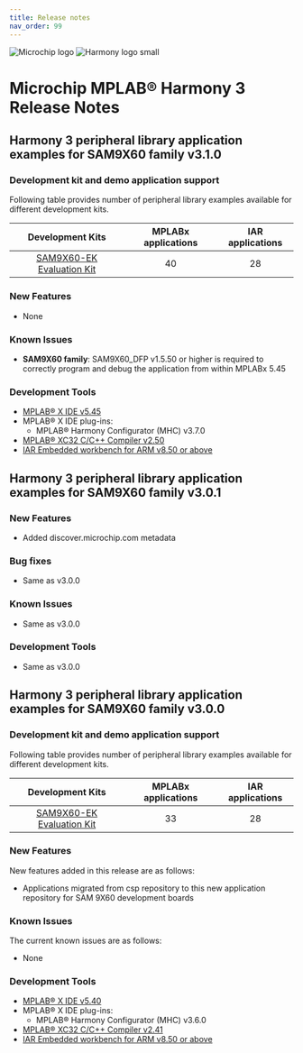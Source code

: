 ```yaml
---
title: Release notes
nav_order: 99
---
```


![Microchip logo](https://raw.githubusercontent.com/wiki/Microchip-MPLAB-Harmony/Microchip-MPLAB-Harmony.github.io/images/microchip_logo.png)
![Harmony logo small](https://raw.githubusercontent.com/wiki/Microchip-MPLAB-Harmony/Microchip-MPLAB-Harmony.github.io/images/microchip_mplab_harmony_logo_small.png)

# Microchip MPLAB® Harmony 3 Release Notes

## Harmony 3 peripheral library application examples for SAM9X60 family  v3.1.0

### Development kit and demo application support

Following table provides number of peripheral library examples available for different development kits.

| Development Kits  | MPLABx applications | IAR applications |
|:-----------------:|:-------------------:|:----------------:|
| [SAM9X60-EK Evaluation Kit](https://www.microchip.com/developmenttools/ProductDetails/DT100126) | 40 | 28 |

### New Features

- None

### Known Issues

  - **SAM9X60 family**: SAM9X60_DFP v1.5.50 or higher is required to correctly program and debug the application from within MPLABx 5.45

### Development Tools

- [MPLAB® X IDE v5.45](https://www.microchip.com/mplab/mplab-x-ide)
- MPLAB® X IDE plug-ins:
  - MPLAB® Harmony Configurator (MHC) v3.7.0
- [MPLAB® XC32 C/C++ Compiler v2.50](https://www.microchip.com/mplab/compilers)
- [IAR Embedded workbench for ARM v8.50 or above](https://www.iar.com/iar-embedded-workbench/#!?architecture=Arm)

## Harmony 3 peripheral library application examples for SAM9X60 family  v3.0.1

### New Features
- Added discover.microchip.com metadata

### Bug fixes
- Same as v3.0.0

### Known Issues
- Same as v3.0.0

### Development Tools
- Same as v3.0.0

## Harmony 3 peripheral library application examples for SAM9X60 family  v3.0.0

### Development kit and demo application support

Following table provides number of peripheral library examples available for different development kits.

| Development Kits  | MPLABx applications | IAR applications |
|:-----------------:|:-------------------:|:----------------:|
| [SAM9X60-EK Evaluation Kit](https://www.microchip.com/developmenttools/ProductDetails/DT100126) | 33 | 28 |

### New Features

New features added in this release are as follows:

- Applications migrated from csp repository to this new application repository for SAM 9X60 development boards


### Known Issues

The current known issues are as follows:

- None

### Development Tools

- [MPLAB® X IDE v5.40](https://www.microchip.com/mplab/mplab-x-ide)
- MPLAB® X IDE plug-ins:
  - MPLAB® Harmony Configurator (MHC) v3.6.0
- [MPLAB® XC32 C/C++ Compiler v2.41](https://www.microchip.com/mplab/compilers)
- [IAR Embedded workbench for ARM v8.50 or above](https://www.iar.com/iar-embedded-workbench/#!?architecture=Arm)
